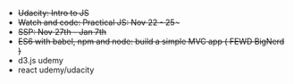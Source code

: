 * ~~Udacity: Intro to JS~~
* ~~Watch and code: Practical JS: Nov 22 - 25~~~
* ~~SSP: Nov 27th - Jan 7th~~
* ~~ES6 with babel, npm and node: build a simple MVC app ( FEWD BigNerd )~~
* d3.js udemy
* react udemy/udacity
